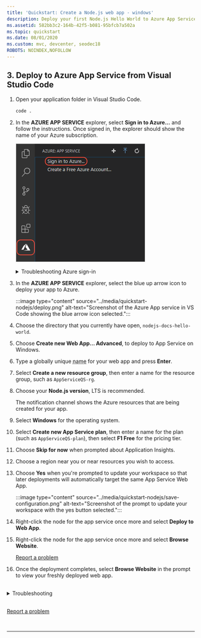 ```yaml
---
title: 'Quickstart: Create a Node.js web app - windows'
description: Deploy your first Node.js Hello World to Azure App Service in minutes for the Windows Platform.
ms.assetid: 582bb3c2-164b-42f5-b081-95bfcb7a502a
ms.topic: quickstart
ms.date: 08/01/2020
ms.custom: mvc, devcenter, seodec18
ROBOTS: NOINDEX,NOFOLLOW
---
```


<!-- advanced for windows -->

## 3. Deploy to Azure App Service from Visual Studio Code

1. Open your application folder in Visual Studio Code.

    ```bash
    code .
    ```

1. In the **AZURE APP SERVICE** explorer, select **Sign in to Azure...** and follow the instructions. Once signed in, the explorer should show the name of your Azure subscription.

    ![Sign in to Azure](../media/quickstart-nodejs/sign-in.png)

    <details>
    <summary>Troubleshooting Azure sign-in</summary>
    
    If you see the error **"Cannot find subscription with name [subscription ID]"** when signing into Azure, it might be because you're behind a proxy and unable to reach the Azure API. Configure `HTTP_PROXY` and `HTTPS_PROXY` environment variables with your proxy information in your terminal using `export`.
    
    ```bash
    export HTTPS_PROXY=https://username:password@proxy:8080
    export HTTP_PROXY=http://username:password@proxy:8080
    ```

    [Report a problem](https://www.research.net/r/PWZWZ52?tutorial=node-deployment-azure-app-service&step=deploy-app)


1. In the **AZURE APP SERVICE** explorer, select the blue up arrow icon to deploy your app to Azure. 

    :::image type="content" source="../media/quickstart-nodejs/deploy.png" alt-text="Screenshot of the Azure App service in VS Code showing the blue arrow icon selected.":::

1. Choose the directory that you currently have open, `nodejs-docs-hello-world`.

1. Choose **Create new Web App... Advanced**, to deploy to App Service on Windows.

1. Type a globally unique <abbr title="Valid characters for an app name are 'a-z', '0-9', and '-'.">name</abbr> for your web app and press **Enter**. 
1. Select **Create a new resource group**, then enter a name for the resource group, such as `AppServiceQS-rg`.
1. Choose your **Node.js version**, LTS is recommended.

    The notification channel shows the Azure resources that are being created for your app.
1. Select **Windows** for the operating system.
1. Select **Create new App Service plan**, then enter a name for the plan (such as `AppServiceQS-plan`), then select **F1 Free** for the pricing tier.
1. Choose **Skip for now** when prompted about Application Insights.
1. Choose a region near you or near resources you wish to access.

1. Choose **Yes** when you're prompted to update your workspace so that later deployments will automatically target the same App Service Web App. 

    :::image type="content" source="../media/quickstart-nodejs/save-configuration.png" alt-text="Screenshot of the prompt to update your workspace with the yes button selected.":::

1. Right-click the node for the app service once more and select **Deploy to Web App**.

1. Right-click the node for the app service once more and select **Browse Website**.

    [Report a problem](https://www.research.net/r/PWZWZ52?tutorial=node-deployment-azure-app-service&step=deploy-app)

1. Once the deployment completes, select **Browse Website** in the prompt to view your freshly deployed web app.

<br>
<details>
<summary>Troubleshooting</summary>
* Be sure that your application is listening on the port provided by the PORT environment variable: `process.env.PORT`.
* If you see the error **"You do not have permission to view this directory or page."**, then the application probably failed to start correctly. Review the log output to find and fix the error. 

</details>

<br>

[Report a problem](https://www.research.net/r/PWZWZ52?tutorial=node-deployment-azure-app-service&prepare-your-environment)


<br>
<hr/>